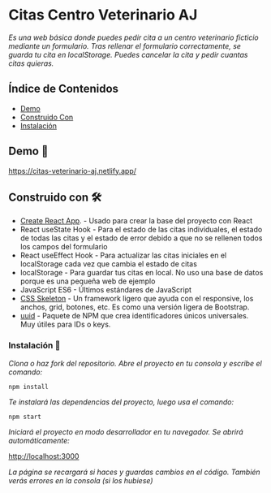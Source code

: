 # Citas Centro Veterinario AJ

_Es una web básica donde puedes pedir cita a un centro veterinario ficticio mediante un formulario. Tras rellenar el formulario correctamente, se guarda tu cita en localStorage. Puedes cancelar la cita y pedir cuantas citas quieras._

## Índice de Contenidos

-   [Demo](#demo-)
-   [Construido Con](#construido-con-%EF%B8%8F)
-   [Instalación](#instalación-)

## Demo 🚀

https://citas-veterinario-aj.netlify.app/

## Construido con 🛠️

-   [Create React App](https://github.com/facebook/create-react-app). - Usado para crear la base del proyecto con React
-   React useState Hook - Para el estado de las citas individuales, el estado de todas las citas y el estado de error debido a que no se rellenen todos los campos del formulario
-   React useEffect Hook - Para actualizar las citas iniciales en el localStorage cada vez que cambia el estado de citas
-   localStorage - Para guardar tus citas en local. No uso una base de datos porque es una pequeña web de ejemplo
-   JavaScript ES6 - Últimos estándares de JavaScript
-   [CSS Skeleton](http://getskeleton.com/) - Un framework ligero que ayuda con el responsive, los anchos, grid, botones, etc. Es como una versión ligera de Bootstrap.
-   [uuid](https://www.npmjs.com/package/uuid) - Paquete de NPM que crea identificadores únicos universales. Muy útiles para IDs o keys.

### Instalación 🔧

_Clona o haz fork del repositorio. Abre el proyecto en tu consola y escribe el comando:_

```
npm install
```

_Te instalará las dependencias del proyecto, luego usa el comando:_

```
npm start
```

_Iniciará el proyecto en modo desarrollador en tu navegador. Se abrirá automáticamente:_

[http://localhost:3000](http://localhost:3000)

_La página se recargará si haces y guardas cambios en el código. También verás errores en la consola (si los hubiese)_
